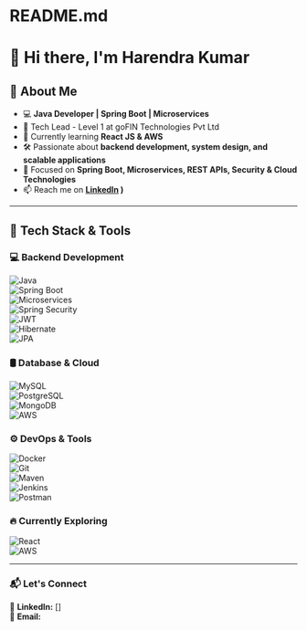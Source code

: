 # README.md

# 👋 Hi there, I'm Harendra Kumar  

## 🚀 About Me  
- 💻 **Java Developer | Spring Boot | Microservices**  
- 🎯 Tech Lead - Level 1 at goFIN Technologies Pvt Ltd  
- 🌱 Currently learning **React JS & AWS**  
- 🛠 Passionate about **backend development, system design, and scalable applications**  
- 📌 Focused on **Spring Boot, Microservices, REST APIs, Security & Cloud Technologies**  
- 📫 Reach me on **[LinkedIn](www.linkedin.com/in/harendra-kumar-3499102b3)
)**  

---

## 🔧 Tech Stack & Tools  

### 💻 Backend Development  
![Java](https://img.shields.io/badge/Java-ED8B00?style=flat&logo=openjdk&logoColor=white)  
![Spring Boot](https://img.shields.io/badge/Spring%20Boot-6DB33F?style=flat&logo=spring&logoColor=white)  
![Microservices](https://img.shields.io/badge/Microservices-00599C?style=flat)  
![Spring Security](https://img.shields.io/badge/Spring%20Security-6DB33F?style=flat&logo=spring&logoColor=white)  
![JWT](https://img.shields.io/badge/JWT-black?style=flat&logo=json-web-tokens)  
![Hibernate](https://img.shields.io/badge/Hibernate-59666C?style=flat&logo=hibernate)  
![JPA](https://img.shields.io/badge/JPA-4DB33D?style=flat)  

### 🛢 Database & Cloud  
![MySQL](https://img.shields.io/badge/MySQL-005C84?style=flat&logo=mysql&logoColor=white)  
![PostgreSQL](https://img.shields.io/badge/PostgreSQL-336791?style=flat&logo=postgresql&logoColor=white)  
![MongoDB](https://img.shields.io/badge/MongoDB-47A248?style=flat&logo=mongodb&logoColor=white)  
![AWS](https://img.shields.io/badge/AWS-FF9900?style=flat&logo=amazon-aws&logoColor=white)  

### ⚙️ DevOps & Tools  
![Docker](https://img.shields.io/badge/Docker-2496ED?style=flat&logo=docker&logoColor=white)  
![Git](https://img.shields.io/badge/Git-F05032?style=flat&logo=git&logoColor=white)  
![Maven](https://img.shields.io/badge/Maven-C71A36?style=flat&logo=apache-maven)  
![Jenkins](https://img.shields.io/badge/Jenkins-D24939?style=flat&logo=jenkins&logoColor=white)  
![Postman](https://img.shields.io/badge/Postman-FF6C37?style=flat&logo=postman&logoColor=white)  

### 🔥 Currently Exploring  
![React](https://img.shields.io/badge/React-20232A?style=flat&logo=react&logoColor=61DAFB)  
![AWS](https://img.shields.io/badge/AWS-FF9900?style=flat&logo=amazon-aws&logoColor=white)  

---

### 📬 Let's Connect  
🔗 **LinkedIn:** []  
📧 **Email:** 
